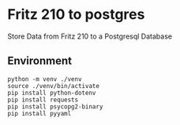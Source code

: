 # Fritz 210 to postgres

Store Data from Fritz 210 to a Postgresql Database


## Environment

```
python -m venv ./venv
source ./venv/bin/activate
pip install python-dotenv
pip install requests
pip install psycopg2-binary
pip install pyyaml
```
